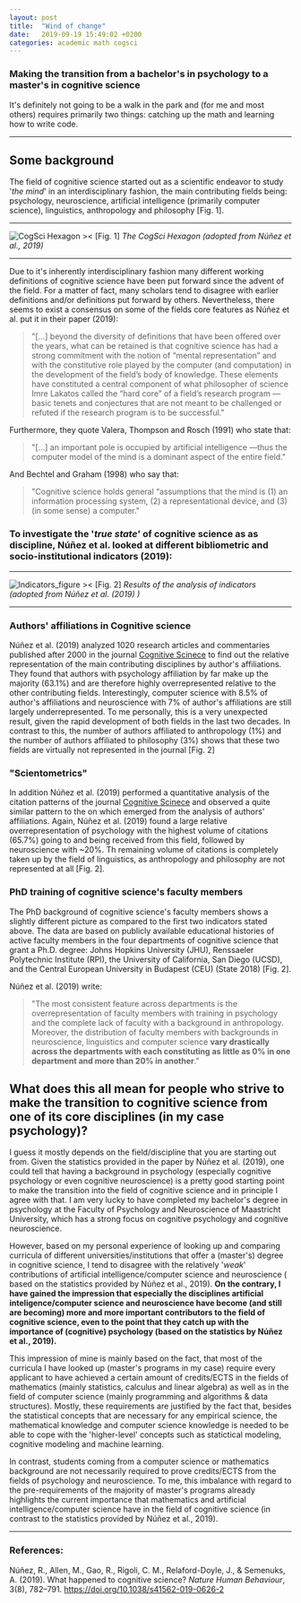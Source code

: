 ```yaml
---
layout: post
title:  "Wind of change"
date:   2019-09-19 15:49:02 +0200
categories: academic math cogsci
---
```

### Making the transition from a bachelor's in psychology to a master's in cognitive science

It's definitely not going to be a walk in the park and (for me and most others) requires primarily two things: catching up the math and learning how to write code.

***
## Some background

The field of cognitive science started out as a scientific endeavor to study '_the mind_' in an interdisciplinary fashion, the main contributing fields being: psychology, neuroscience, artificial intelligence (primarily computer science), linguistics, anthropology and philosophy [Fig. 1].

***
![CogSci Hexagon ><](/blog/assets/images/cogsci_hex01.png)
[Fig. 1] _The CogSci Hexagon (adopted from Núñez et al., 2019)_

***

Due to it's inherently interdisciplinary fashion many different working definitions of cognitive science have been put forward since the advent of the field. For a matter of fact, many scholars tend to disagree with earlier definitions and/or definitions put forward by others. Nevertheless, there seems to exist a consensus on some of the fields core features as Núñez et al. put it in their paper (2019):

> "[...] beyond	the	diversity
> of	definitions	that	have	been	offered	over	the	years,	what	can	be	retained	is	that
> cognitive	science	has	had	a	strong	commitment	with	the	notion	of	“mental
> representation”	and	with	the	constitutive	role	played	by	the	computer	(and
> computation)	in	the	development	of	the	field’s	body	of	knowledge. These	elements
> have	constituted	a	central	component	of	what	philosopher	of	science	Imre	Lakatos
> called	the	“hard	core”	of	a	field’s	research	program —basic	tenets	and	conjectures	that
> are	not	meant	to	be	challenged	or	refuted	if	the	research	program	is	to	be	successful."

Furthermore, they quote Valera, Thompson and Rosch (1991) who state that:

> "[...] an	important	pole	is	occupied	by	artificial intelligence —thus	the	computer	model	of	the	mind	is	a	dominant	aspect	of	the	entire field."

And Bechtel and Graham (1998) who say that:

> "Cognitive	science	holds	general	“assumptions	that	the	mind	is	(1)	an	information	processing	system,	(2)	a	representational	device,	and	(3)	(in	some	sense)	a	computer."

### To investigate the '_true state_' of cognitive science as as discipline, Núñez et al. looked at different bibliometric and socio-institutional indicators (2019):

***
![Indicators_figure ><](/blog/assets/images/cogsci_hex.png)
[Fig. 2] _Results of the analysis of indicators (adopted from Núñez et al. (2019) )_

***

### Authors' affiliations in Cognitive science

Núñez et al. (2019) analyzed 1020 research articles and commentaries published after 2000 in the journal [Cognitive Scinece](https://cognitivesciencesociety.org/cognitive-science-journal/) to find out the relative representation of the main contributing disciplines by author's affiliations.
They found that authors with psychology affiliation by far make up the majority (63.1%) and are therefore highly overrepresented relative to the other contributing fields. Interestingly, computer science with 8.5% of author's affiliations and neuroscience with 7% of author's affiliations are still largely underrepresented. To me personally, this is a very unexpected result, given the rapid development of both fields in the last two decades. In contrast to this, the number of authors affiliated to anthropology (1%) and the number of authors affiliated to philosophy (3%) shows that these two fields are virtually not represented in the journal [Fig. 2]

### "Scientometrics"

In addition Núñez et al. (2019) performed a quantitative analysis of the citation patterns of the journal [Cognitive Scinece](https://cognitivesciencesociety.org/cognitive-science-journal/) and observed a quite similar pattern to the on which emerged from the analysis of authors' affiliations.
Again, Núñez et al. (2019) found a large relative overrepresentation of psychology with the highest volume of citations (65.7%) going to and being received from this field, followed by neuroscience with ~20%. Th remaining volume of citations is completely taken up by the field of linguistics, as anthropology and philosophy are not represented at all [Fig. 2].

### PhD training of cognitive science's faculty members

The PhD background of cognitive science's faculty members shows a slightly different picture as compared to the first two indicators stated above. The data are based on publicly available educational histories of active faculty members in	the	four	departments	of	cognitive	science	that	grant	a	Ph.D.	degree:	Johns
Hopkins	University	(JHU),	Renssaeler	Polytechnic	Institute	(RPI),	the	University	of California,	San	Diego	(UCSD),	and	the	Central	European	University	in	Budapest	(CEU) (State 2018) [Fig. 2].

Núñez et al. (2019) write:

> "The	most	consistent	feature
across	departments	is	the	overrepresentation	of	faculty	members with	training	in	psychology
and	the	complete	lack	of	faculty	with	a	background	in	anthropology.	Moreover,	the
distribution	of	faculty	members with	backgrounds	in	neuroscience,	linguistics	and	computer
science	__vary	drastically	across	the	departments	with	each	constituting	as	little	as	0%	in
one	department	and	more	than	20%	in	another__."

## What does this all mean for people who strive to make the transition to cognitive science from one of its core disciplines (in my case psychology)?

I guess it mostly depends on the field/discipline that you are starting out from.
Given the statistics provided in the paper by Núñez et al. (2019), one could tell that having a background in psychology (especially cognitive psychology or even cognitive neuroscience) is a pretty good starting point to make the transition into the field of cognitive science and in principle I agree with that. I am very lucky to have completed my bachelor's degree in psychology at the Faculty of Psychology and Neuroscience of Maastricht University, which has a strong focus on cognitive psychology and cognitive neuroscience.

However, based on my personal experience of looking up and comparing curricula of different universities/institutions that offer a (master's) degree in cognitive science, I tend to disagree with the relatively '_weak_' contributions of artificial intelligence/computer science and neuroscience ( based on the statistics provided by Núñez et al., 2019). __On the contrary, I have gained the impression that especially the disciplines artificial inteligence/computer science and neuroscience have become (and still are becoming) more and more important contributors to the field of cognitive science, even to the point that they catch up with the importance of (cognitive) psychology (based on the statistics by Núñez et al., 2019).__

This impression of mine is mainly based on the fact, that most of the curricula I have looked up (master's programs in my case) require every applicant to have achieved a certain amount of credits/ECTS in the fields of mathematics (mainly statistics, calculus and linear algebra) as well as in the field of computer science (mainly programming and algorithms & data structures). Mostly, these requirements are justified by the fact that, besides the statistical concepts that are necessary for any empirical science, the mathematical knowledge and computer science knowledge is needed to be able to cope with the 'higher-level' concepts such as statictical modeling, cognitive modeling and machine learning.

In contrast, students coming from a computer science or mathematics background are not necessarily required to prove credits/ECTS from the fields of psychology and neuroscience. To me, this imbalance with regard to the pre-requirements of the majority of master's programs already highlights the current importance that mathematics and artificial intelligence/computer science have in the field of cognitive science (in contrast to the statistics provided by Núñez et al., 2019).

***

### References:

Núñez, R., Allen, M., Gao, R., Rigoli, C. M., Relaford-Doyle, J., & Semenuks, A. (2019). What happened to cognitive science? _Nature Human Behaviour_, 3(8), 782–791. https://doi.org/10.1038/s41562-019-0626-2
